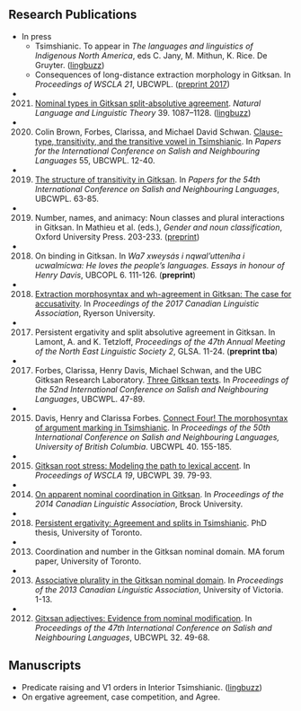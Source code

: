 ## Research Publications

- In press
  - Tsimshianic. To appear in *The languages and linguistics of Indigenous North America*, eds C. Jany, M. Mithun, K. Rice. De Gruyter. ([lingbuzz](https://ling.auf.net/lingbuzz/004784))
  - Consequences of long-distance extraction morphology in Gitksan. In *Proceedings of WSCLA 21*, UBCWPL. ([preprint 2017](https://www.dropbox.com/s/q6zwtpkfxa887u2/2017_WSCLAproceedings.pdf?dl=0))
- 2021. [Nominal types in Gitksan split-absolutive agreement](https://doi.org/10.1007/s11049-020-09497-5). *Natural Language and Linguistic Theory* 39. 1087–1128. ([lingbuzz](https://ling.auf.net/lingbuzz/004389))
- 2020. Colin Brown, Forbes, Clarissa, and Michael David Schwan. [Clause-type, transitivity, and the transitive vowel in Tsimshianic](http://lingpapers.sites.olt.ubc.ca/files/2020/07/02_ICSNL55_Brown_Forbes_Schwan_final.pdf). In *Papers for the International Conference on Salish and Neighbouring Languages* 55, UBCWPL. 12-40.
- 2019. [The structure of transitivity in Gitksan](https://lingpapers.sites.olt.ubc.ca/files/2019/07/Forbes_2019_ICSNL.pdf). In *Papers for the 54th International Conference on Salish and Neighbouring Languages*, UBCWPL. 63-85.
- 2019. Number, names, and animacy: Noun classes and plural interactions in Gitksan. In Mathieu et al. (eds.), *Gender and noun classification*, Oxford University Press. 203-233. ([preprint](https://www.dropbox.com/s/10iqhmhz9budc5k/2015-nounclasses-paperDraft3%20-%20x1space.pdf?dl=0))
- 2018. On binding in Gitksan. In *Wa7 xweysás i nqwal’utteníha i ucwalmícwa: He loves the people’s languages. Essays in honour of Henry Davis*, UBCOPL 6. 111-126. (**preprint**)
- 2018. [Extraction morphosyntax and wh-agreement in Gitksan: The case for accusativity](http://cla-acl.ca/wp-content/uploads/actes-2017/Forbes_C.2017CLAProceedingsPaper.pdf). In *Proceedings of the 2017 Canadian Linguistic Association*, Ryerson University. 
- 2017. Persistent ergativity and split absolutive agreement in Gitksan. In Lamont, A. and K. Tetzloff, *Proceedings of the 47th Annual Meeting of the North East Linguistic Society 2*, GLSA. 11-24. (**preprint tba**)
- 2017. Forbes, Clarissa, Henry Davis, Michael Schwan, and the UBC Gitksan Research Laboratory. [Three Gitksan texts](https://lingpapers.sites.olt.ubc.ca/files/2017/08/Gitlab_3Stories_final.pdf). In *Proceedings of the 52nd International Conference on Salish and Neighbouring Languages*, UBCWPL. 47-89.
- 2015. Davis, Henry and Clarissa Forbes. [Connect Four! The morphosyntax of argument marking in Tsimshianic](https://lingpapers.sites.olt.ubc.ca/files/2018/01/14-Davis_Forbes_ICSNL50_final-32.pdf). In *Proceedings of the 50th International Conference on Salish and Neighbouring Languages, University of British Columbia*. UBCWPL 40. 155-185.
- 2015. [Gitksan root stress: Modeling the path to lexical accent](https://lingpapers.sites.olt.ubc.ca/files/2018/01/WSCLA19_Forbes_0.pdf). In *Proceedings of WSCLA 19*, UBCWPL 39. 79-93.
- 2014. [On apparent nominal coordination in Gitksan](http://cla-acl.ca/wp-content/uploads/Forbes-2014.pdf). In *Proceedings of the 2014 Canadian Linguistic Association*, Brock University.
- 2018. [Persistent ergativity: Agreement and splits in Tsimshianic](https://tspace.library.utoronto.ca/handle/1807/91770). PhD thesis, University of Toronto.
- 2013. Coordination and number in the Gitksan nominal domain. MA forum paper, University of Toronto.
- 2013. [Associative plurality in the Gitksan nominal domain](http://homes.chass.utoronto.ca/~cla-acl/actes2013/Forbes-2013.pdf). In *Proceedings of the 2013 Canadian Linguistic Association*, University of Victoria. 1-13.
- 2012. [Gitxsan adjectives: Evidence from nominal modification](https://lingpapers.sites.olt.ubc.ca/files/2018/01/2012_Forbes.pdf). In *Proceedings of the 47th International Conference on Salish and Neighbouring Languages*, UBCWPL 32. 49-68.

## Manuscripts

- Predicate raising and V1 orders in Interior Tsimshianic. ([lingbuzz](https://ling.auf.net/lingbuzz/005495))
- On ergative agreement, case competition, and Agree.